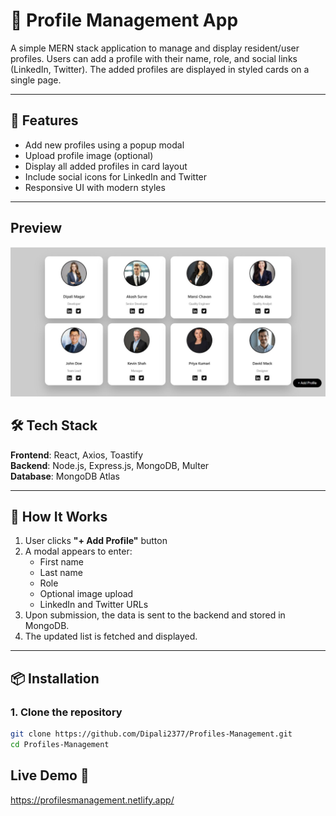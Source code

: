 # 👤 Profile Management App

A simple MERN stack application to manage and display resident/user profiles. Users can add a profile with their name, role, and social links (LinkedIn, Twitter). The added profiles are displayed in styled cards on a single page.

---

## 🚀 Features

- Add new profiles using a popup modal
- Upload profile image (optional)
- Display all added profiles in card layout
- Include social icons for LinkedIn and Twitter
- Responsive UI with modern styles

---

## Preview

![App Screenshot](/client/src/assets/profiles-view.jpeg)

## 🛠️ Tech Stack

**Frontend**: React, Axios, Toastify  
**Backend**: Node.js, Express.js, MongoDB, Multer  
**Database**: MongoDB Atlas

---

## 🧾 How It Works

1. User clicks **"+ Add Profile"** button
2. A modal appears to enter:
   - First name
   - Last name
   - Role
   - Optional image upload
   - LinkedIn and Twitter URLs
3. Upon submission, the data is sent to the backend and stored in MongoDB.
4. The updated list is fetched and displayed.

---

## 📦 Installation

### 1. Clone the repository

```bash
git clone https://github.com/Dipali2377/Profiles-Management.git
cd Profiles-Management
```

## Live Demo 🎉

https://profilesmanagement.netlify.app/
